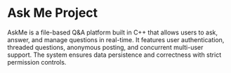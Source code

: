 # Ask Me Project
AskMe is a file-based Q&amp;A platform built in C++ that allows users to ask, answer, and manage questions in real-time. It features user authentication, threaded questions, anonymous posting, and concurrent multi-user support. The system ensures data persistence and correctness with strict permission controls.
